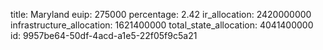 title: Maryland
euip: 275000
percentage: 2.42
ir_allocation: 2420000000
infrastructure_allocation: 1621400000
total_state_allocation: 4041400000
id: 9957be64-50df-4acd-a1e5-22f05f9c5a21
